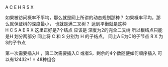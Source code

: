 A C E  H R S X 

如果被访问概率不平均，那么就是网上所讲的动态规划那种？
如果概率平均，那么就保证树的深度最小， 也就是满二叉树？
达到平衡就是这种   
H
C        S
A   E   R   X
这里正好是7个结点  应该是 深度为2的完全二叉树
所以根结点只能是H  划分两部分
同上将 C 和 S 分别为 H 的子结点。
同上A E为C的子节点  R X 为S的子节点

第一次需要插入H ，第二次需要插入C 或者S，剩余的4个数随便如何顺序插入
可以有1*2*4*3*2*1 = 48种组合
